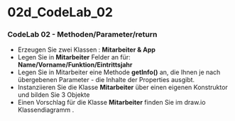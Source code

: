 # 02d_CodeLab_02

### CodeLab 02 - Methoden/Parameter/return

- Erzeugen Sie zwei Klassen : **Mitarbeiter & App**
- Legen Sie in **Mitarbeiter** Felder an für: **Name/Vorname/Funktion/Eintrittsjahr**
- Legen Sie in Mitarbeiter eine Methode **getInfo()** an, die Ihnen je nach übergebenen Parameter - die Inhalte der Properties ausgibt.
- Instanziieren Sie die Klasse **Mitarbeiter** über einen eigenen Konstruktor und bilden Sie 3 Objekte
- Einen Vorschlag für die Klasse **Mitarbeiter** finden Sie im draw.io Klassendiagramm .

